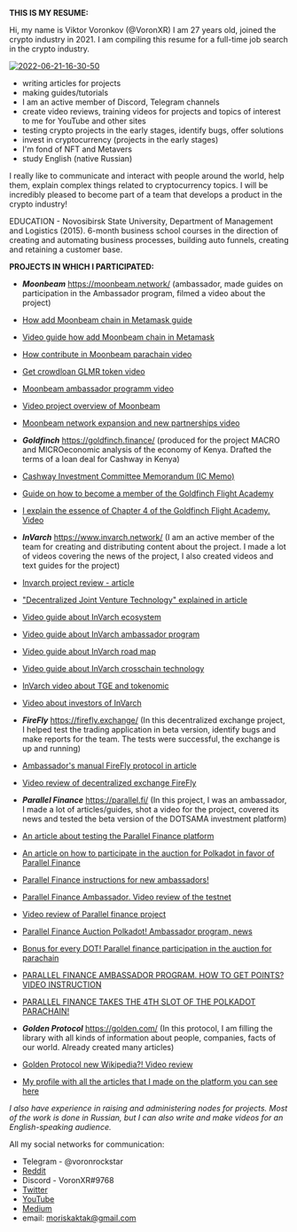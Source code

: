 **THIS IS MY RESUME:**

Hi, my name is Viktor Voronkov (@VoronXR) I am 27 years old, joined the crypto industry in 2021. I am compiling this resume for a full-time job search in the crypto industry.

<a href="https://ibb.co/2S5r2Dt"><img src="https://i.ibb.co/RN7Knx0/2022-06-21-16-30-50.jpg" alt="2022-06-21-16-30-50" border="0"></a>

- writing articles for projects
- making guides/tutorials
- I am an active member of Discord, Telegram channels
- create video reviews, training videos for projects and topics of interest to me for YouTube and other sites
- testing crypto projects in the early stages, identify bugs, offer solutions
- invest in cryptocurrency (projects in the early stages)
- I'm fond of NFT and Metavers
- study English (native Russian)

I really like to communicate and interact with people around the world, help them, explain complex things related to cryptocurrency topics. I will be incredibly pleased to become part of a team that develops a product in the crypto industry!

EDUCATION - Novosibirsk State University, Department of Management and Logistics (2015).
6-month business school courses in the direction of creating and automating business processes, building auto funnels, creating and retaining a customer base.


**PROJECTS IN WHICH I PARTICIPATED:**


- ***Moonbeam*** https://moonbeam.network/ (ambassador, made guides on participation in the Ambassador program, filmed a video about the project)
- [How add Moonbeam chain in Metamask guide](https://medium.com/@voronxr/%D0%BA%D0%B0%D0%BA-%D0%B4%D0%BE%D0%B1%D0%B0%D0%B2%D0%B8%D1%82%D1%8C-%D1%81%D0%B5%D1%82%D0%B8-moonbeam-%D0%B2-%D1%81%D0%B2%D0%BE%D0%B9-metamask-243dac8578cc)
- [Video guide how add Moonbeam chain in Metamask](https://www.youtube.com/watch?v=l3Daz6FjmWk)
- [How contribute in Moonbeam parachain video](https://www.youtube.com/watch?v=pdvT2lsY-58)
- [Get crowdloan GLMR token video](https://www.youtube.com/watch?v=plMFFVSsSME)
- [Moonbeam ambassador programm video](https://www.youtube.com/watch?v=7bpjxG4TPcM)
- [Video project overview of Moonbeam ](https://www.youtube.com/watch?v=59Y-n1PgSMA)
- [Moonbeam network expansion and new partnerships video](https://www.youtube.com/watch?v=G2WJuGfM2ms)


- ***Goldfinch*** https://goldfinch.finance/ (produced for the project MACRO and MICROeconomic analysis of the economy of Kenya. Drafted the terms of a loan deal for Cashway in Kenya) 
- [Cashway Investment Committee Memorandum (IC Memo)](https://docs.google.com/document/d/12UE_HT5BKqlYaJa6OkW4GWsPXb22_guHezSAjGy2IlQ/edit)
- [Guide on how to become a member of the Goldfinch Flight Academy](https://medium.com/@voronxr/flight-academy-goldfinch-opens-its-doors-to-everyone-30c5a94361ae)
- [I explain the essence of Chapter 4 of the Goldfinch Flight Academy. Video](https://www.youtube.com/watch?v=zq0e7Akte6Q)


- ***InVarch*** https://www.invarch.network/ (I am an active member of the team for creating and distributing content about the project. I made a lot of videos covering the news of the project, I also created videos and text guides for the project)
- [Invarch project review - article](https://medium.com/@voronxr/%D0%BE%D0%B1%D0%B7%D0%BE%D1%80-%D0%BF%D1%80%D0%BE%D0%B5%D0%BA%D1%82%D0%B0-invarch-8d6220d8977a)
- ["Decentralized Joint Venture Technology" explained in article](https://medium.com/@voronxr/invarch-%D0%B4%D0%B5%D1%86%D0%B5%D0%BD%D1%82%D1%80%D0%B0%D0%BB%D0%B8%D0%B7%D0%BE%D0%B2%D0%B0%D0%BD%D0%BD%D1%8B%D0%B5-%D1%81%D0%BE%D0%B2%D0%BC%D0%B5%D1%81%D1%82%D0%BD%D1%8B%D0%B5-%D0%BF%D1%80%D0%B5%D0%B4%D0%BF%D1%80%D0%B8%D1%8F%D1%82%D0%B8%D1%8F-9b94482fd15c)
- [Video guide about InVarch ecosystem](https://www.youtube.com/watch?v=cntmPdMGCMw)
- [Video guide about InVarch ambassador program](https://www.youtube.com/watch?v=nB81nrWDHx0)
- [Video guide about InVarch road map](https://www.youtube.com/watch?v=vx6tTNsjrFo)
- [Video guide about InVarch crosschain technology](https://www.youtube.com/watch?v=ILO1ya9OgaA)
- [InVarch video about TGE and tokenomic](https://www.youtube.com/watch?v=qfrLlY5KFTA)
- [Video about investors of InVarch](https://www.youtube.com/watch?v=F5-8pe-Tqfg)


- ***FireFly*** https://firefly.exchange/ (In this decentralized exchange project, I helped test the trading application in beta version, identify bugs and make reports for the team. The tests were successful, the exchange is up and running)
- [Ambassador's manual FireFly protocol in article](https://medium.com/@voronxr/firefly-%D1%83%D1%87%D0%B5%D0%B1%D0%BD%D0%B8%D0%BA-%D0%B0%D0%BC%D0%B1%D0%B0%D1%81%D1%81%D0%B0%D0%B4%D0%BE%D1%80%D0%B0-99c1c6ba0204)
- [Video review of decentralized exchange FireFly](https://www.youtube.com/watch?v=YLAL4pAk3s8)


- ***Parallel Finance*** https://parallel.fi/ (In this project, I was an ambassador, I made a lot of articles/guides, shot a video for the project, covered its news and tested the beta version of the DOTSAMA investment platform)
- [An article about testing the Parallel Finance platform](https://medium.com/@voronxr/%D1%82%D0%B5%D1%81%D1%82%D0%BD%D0%B5%D1%82-%D0%BF%D1%80%D0%BE%D0%B5%D0%BA%D1%82%D0%B0-parallel-finance-cf7866d10a94)
- [An article on how to participate in the auction for Polkadot in favor of Parallel Finance](https://medium.com/@voronxr/parallel-finance-%D0%B0%D1%83%D0%BA%D1%86%D0%B8%D0%BE%D0%BD-%D0%B7%D0%B0-polkadot-762943dea3b0)
- [Parallel Finance instructions for new ambassadors!](https://medium.com/@voronxr/parallel-finance-%D0%B8%D0%BD%D1%81%D1%82%D1%80%D1%83%D0%BA%D1%86%D0%B8%D1%8F-%D0%B4%D0%BB%D1%8F-%D0%BD%D0%BE%D0%B2%D1%8B%D1%85-%D0%B0%D0%BC%D0%B1%D0%B0%D1%81%D1%81%D0%B0%D0%B4%D0%BE%D1%80%D0%BE%D0%B2-4ae47ad83ccc)
- [Parallel Finance Ambassador. Video review of the testnet](https://www.youtube.com/watch?v=VOwbjPBuk04)
- [Video review of Parallel finance project](https://www.youtube.com/watch?v=cEIwu00iT4A)
- [Parallel Finance Auction Polkadot! Ambassador program, news](https://www.youtube.com/watch?v=9PKG_Y8MGLI)
- [Bonus for every DOT! Parallel finance participation in the auction for parachain](https://www.youtube.com/watch?v=KF1MRexEbEk)
- [PARALLEL FINANCE AMBASSADOR PROGRAM. HOW TO GET POINTS? VIDEO INSTRUCTION](https://www.youtube.com/watch?v=fJ3tkixBiG4)
- [PARALLEL FINANCE TAKES THE 4TH SLOT OF THE POLKADOT PARACHAIN!](https://www.youtube.com/watch?v=RnGIbgHTgnw)


- ***Golden Protocol*** https://golden.com/ (In this protocol, I am filling the library with all kinds of information about people, companies, facts of our world. Already created many articles)
- [Golden Protocol new Wikipedia?! Video review](https://www.youtube.com/watch?v=JOmW3Ke8I-8)
- [My profile with all the articles that I made on the platform you can see here](https://golden.com/profile/viktor-voronkov)


_I also have experience in raising and administering nodes for projects.
Most of the work is done in Russian, but I can also write and make videos for an English-speaking audience._


All my social networks for communication:
- Telegram - @voronrockstar
- [Reddit](https://www.reddit.com/user/voronrockstar)
- Discord - VoronXR#9768
- [Twitter](https://twitter.com/voronrockstar)
- [YouTube](https://www.youtube.com/channel/UCCX2f3XKA6yc1JsTEgT-U4Q)
- [Medium](https://medium.com/@voronxr)
- email: moriskaktak@gmail.com



<!---
Voronxr/Voronxr is a ✨ special ✨ repository because its `README.md` (this file) appears on your GitHub profile.
You can click the Preview link to take a look at your changes.
--->
